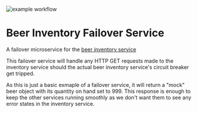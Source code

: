 ![example workflow](https://github.com/strohs/brewery-microservices/actions/workflows/beer-inventory-failover-service.yml/badge.svg)

# Beer Inventory Failover Service
A failover microservice for the [beer inventory service](../beer-inventory-service/README.md)

This failover service will handle any HTTP GET requests made to the inventory service should the actual beer inventory 
service's circuit breaker get tripped.

As this is just a basic exmaple of a failover service, it will return a "mock" beer object with its quantity on hand set 
to 999. This response is enough to keep the other services running smoothly as we don't want them to see any error states 
in the inventory service.

